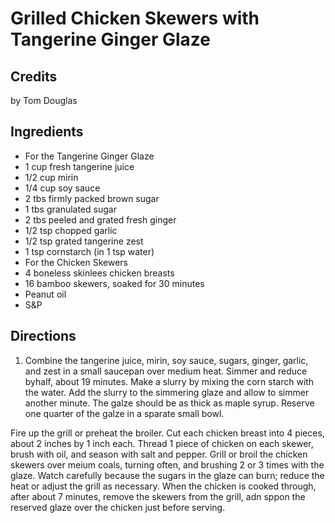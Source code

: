 # Grilled Chicken Skewers with Tangerine Ginger Glaze 

<!-- BEGIN content -->

## Credits

by Tom Douglas

## Ingredients

- For the Tangerine Ginger Glaze
- 1 cup fresh tangerine juice 
- 1/2 cup mirin
- 1/4 cup soy sauce
- 2 tbs firmly packed brown sugar
- 1 tbs granulated sugar
- 2 tbs peeled and grated fresh ginger
- 1/2 tsp chopped garlic
- 1/2 tsp grated tangerine zest
- 1 tsp cornstarch (in 1 tsp water)
- For the Chicken Skewers
- 4 boneless skinlees chicken breasts
- 16 bamboo skewers, soaked for 30 minutes
- Peanut oil
- S&P

## Directions

1. Combine the tangerine juice, mirin, soy sauce, sugars, ginger, garlic, and zest in a small saucepan over medium heat. Simmer and reduce byhalf, about 19 minutes. Make a slurry by mixing the corn starch with the water. Add the slurry to the simmering glaze and allow to simmer another minute. The galze should be as thick as maple syrup. Reserve one quarter of the galze in a sparate small bowl.  
  
 Fire up the grill or preheat the broiler. Cut each chicken breast into 4 pieces, about 2 inches by 1 inch each. Thread 1 piece of chicken on each skewer, brush with oil, and season with salt and pepper. Grill or broil the chicken skewers over meium coals, turning often, and brushing 2 or 3 times with the glaze. Watch carefully because the sugars in the glaze can burn; reduce the heat or adjust the grill as necessary. When the chicken is cooked through, after about 7 minutes, remove the skewers from the grill, adn sppon the reserved glaze over the chicken just before serving.

<!-- END content -->

